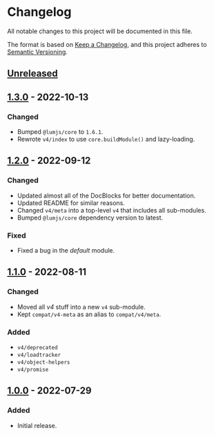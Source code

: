# Changelog
All notable changes to this project will be documented in this file.

The format is based on [Keep a Changelog](https://keepachangelog.com/en/1.0.0/),
and this project adheres to [Semantic Versioning](https://semver.org/spec/v2.0.0.html).

## [Unreleased]

## [1.3.0] - 2022-10-13
### Changed
- Bumped `@lumjs/core` to `1.6.1`.
- Rewrote `v4/index` to use `core.buildModule()` and lazy-loading.

## [1.2.0] - 2022-09-12
### Changed
- Updated almost all of the DocBlocks for better documentation.
- Updated README for similar reasons.
- Changed `v4/meta` into a top-level `v4` that includes all sub-modules.
- Bumped `@lumjs/core` dependency version to latest.
### Fixed
- Fixed a bug in the *default* module.

## [1.1.0] - 2022-08-11
### Changed
- Moved all *v4* stuff into a new `v4` sub-module.
- Kept `compat/v4-meta` as an alias to `compat/v4/meta`.
### Added
- `v4/deprecated` 
- `v4/loadtracker`
- `v4/object-helpers`
- `v4/promise`

## [1.0.0] - 2022-07-29
### Added
- Initial release.

[Unreleased]: https://github.com/supernovus/lum.compat.js/compare/v1.3.0...HEAD
[1.3.0]: https://github.com/supernovus/lum.compat.js/compare/v1.2.0...v1.3.0
[1.2.0]: https://github.com/supernovus/lum.compat.js/compare/v1.1.0...v1.2.0
[1.1.0]: https://github.com/supernovus/lum.compat.js/compare/v1.0.0...v1.1.0
[1.0.0]: https://github.com/supernovus/lum.compat.js/releases/tag/v1.0.0

